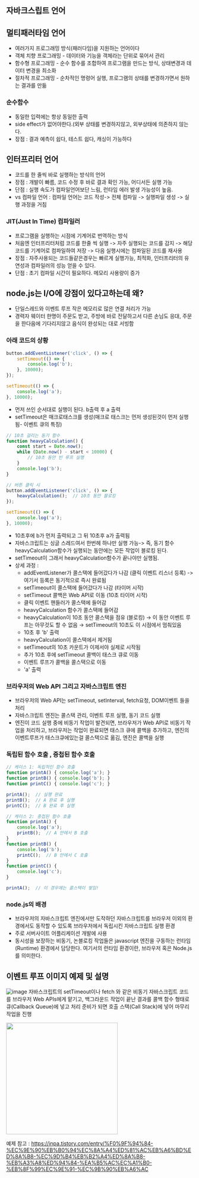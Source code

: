 ## 자바크스립트 언어

## 멀티패러타임 언어
- 여러가지 프로그래밍 방식(패러다임)을 지원하는 언어이다
- 객체 치향 프로그래밍 - 데이터와 기능을 객체라는 단위로 묶어서 관리 
- 함수형 프로그래밍 - 순수 함수를 조합하여 프로그램을 만드는 방식, 상태변경과 데이터 변경을 최소화
- 절차적 프로그래밍 - 순차적인 명령어 실행, 프로그램의 상태를 변경하가면서 원하는 결과를 만듦

### 순수함수
- 동일한 입력에는 항상 동일한 출력
- side effect가 없어야한다.(외부 상태를 변경하지않고, 외부상태에 의존하지 않는다.
- 장점 : 결과 예측이 쉽다, 테스트 쉽다, 캐싱이 가능하다


## 인터프리터 언어
- 코드를 한 줄씩 바로 실행하는 방식의 언어
- 장점 : 개발이 빠름, 코드 수정 후 바로 결과 확인 가능, 어디서든 실행 가능
- 단점 : 실행 속도가 컴파일언어보단 느림, 런타임 에러 발생 가능성이 높음.
- vs 컴파일 언어 : 컴파일 언어는 코드 작성-> 전체 컴파일 -> 실행파일 생성 -> 실행 과정을 거침

### JIT(Just In Time) 컴파일러
- 프로그램을 실행하는 시점에 기계어로 번역하는 방식
- 처음엔 인터프리터처럼 코드를 한줄 씩 실행 -> 자주 실행되는 코드를 감지 -> 해당 코드를 기계어로 컴파일하여 저장 -> 다음 실행시에는 컴파일된 코드를 재사용
- 장점 : 자주사용되는 코드들같은경우는 빠르게 실행가능, 최적화, 인터프리터의 유연성과 컴파일러의 성능 얻을 수 있다.
- 단점 : 초기 컴파일 시간이 필요하다. 메모리 사용량이 증가

## node.js는 I/O에 강점이 있다고하는데 왜?
- 단일스레드와 이벤트 루프 작은 메모리로 많은 연결 처리가 가능
- 경력자 웨이터 한명이 주문도 받고, 주방에 바로 전달하고서 다른 손님도 응대, 주문을 한다음에 기다리지않고 음식이 완성되는 대로 서빙함

### 아래 코드의 상황
```typescript
button.addEventListener('click', () => {
    setTimeout(() => {
        console.log('b');
    }, 10000);
});

setTimeout(() => {
    console.log('a');
}, 10000);
```
- 먼저 쓰인 순서대로 실행이 된다. b출력 후 a 출력
- setTimeout은 매크로태스크를 생성(매크로 태스크는 먼저 생성된것이 먼저 실행됨- 이벤트 큐의 특징)

```typescript
// 10초 걸리는 동기 함수
function heavyCalculation() {
    const start = Date.now();
    while (Date.now() - start < 10000) {
        // 10초 동안 빈 루프 실행
    }
    console.log('b');
}

// 버튼 클릭 시
button.addEventListener('click', () => {
    heavyCalculation();  // 10초 동안 블로킹
});

setTimeout(() => {
    console.log('a');
}, 10000);
```
- 10초후에 b가 먼저 출력되고 그 뒤 10초후 a가 출력됨
- 자바스크립트는 싱글 스레드여서 한번헤 하나만 실행 가능-> 즉, 동기 함수 heavyCalculation함수가 실행되는 동안에는 모든 작업이 블로킹 된다.
- setTimeout이 그래서 heavyCalculation함수가 끝나야만 실행됨.
- 상세 과정 :
  - addEventListener가 콜스택에 들어갔다가 나감 (클릭 이벤트 리스너 등록) -> 여기서 등록은 동기적으로 즉시 완료됨
  - setTimeout이 콜스택에 들어갔다가 나감 (타이머 시작)
  - setTimeout 콜백은 Web API로 이동 (10초 타이머 시작)
  - 클릭 이벤트 핸들러가 콜스택에 들어감
  - heavyCalculation 함수가 콜스택에 들어감
  - heavyCalculation이 10초 동안 콜스택을 점유 (블로킹)
    → 이 동안 이벤트 루프는 아무것도 할 수 없음
    → setTimeout의 10초도 이 시점에서 멈춰있음
  - 10초 후 'b' 출력
  - heavyCalculation이 콜스택에서 제거됨
  - setTimeout의 10초 카운트가 이제서야 실제로 시작됨
  - 추가 10초 후에 setTimeout 콜백이 태스크 큐로 이동
  - 이벤트 루프가 콜백을 콜스택으로 이동
  - 'a' 출력


### 브라우저의 Web API 그리고 자바스크립트 엔진
- 브라우저의 Web API는 setTimeout, setInterval, fetch요청, DOM이벤트 들을 처리
- 자바스크립트 엔진는 콜스택 관리, 이벤트 루프 실행, 동기 코드 실행
- 엔진이 코드 실행 중에 비동기 작업이 발견되면, 브라우저가 Web API로 비동기 작업을 처리하고, 브라우저는 작업이 완료되면 태스크 큐에 콜백을 추가하고, 엔진의 이벤트루프가 태스크큐에있는걸 콜스택으로 옮김, 엔진은 콜백을 실행


### 독립된 함수 호출 , 중첩된 함수 호출
```typescript
// 케이스 1: 독립적인 함수 호출
function printA() { console.log('a'); }
function printB() { console.log('b'); }
function printC() { console.log('c'); }

printA();  // 실행 완료
printB();  // A 완료 후 실행
printC();  // B 완료 후 실행

// 케이스 2: 중첩된 함수 호출
function printA() {
    console.log('a');
    printB();  // A 안에서 B 호출
}
function printB() {
    console.log('b');
    printC();  // B 안에서 C 호출
}
function printC() {
    console.log('c');
}

printA();  // 이 경우에는 콜스택이 쌓임!
```

### node.js의 배경
- 브라우저의 자바스크립트 엔진에서만 도작하던 자바스크립트를 브라우저 이외의 환경에서도 동작할 수 있도록 브라우저에서 독립시킨 자바스크립트 실행 환경
- 주로 서버사이트 어플리케이션 개발에 사용
- 동시성을 보장하는 비동기, 논블로킹 작업들은 javascript 엔진을 구동하는 런타임(Runtime) 환경에서 담당한다. 여기서의 런타임 환경이란, 브라우저 혹은 Node.js를 의미한다.

## 이벤트 루프 이미지 예제 및 설명
![image](https://github.com/user-attachments/assets/f18d2e15-2fc8-4e78-a5e4-45fbc901d51f)
  자바스크립트의 setTimeout이나 fetch 와 같은 비동기 자바스크립트 코드를 브라우저 Web APIs에게 맡기고, 백그라운드 작업이 끝난 결과를 콜백 함수 형태로 큐(Callback Queue)에 넣고 처리 준비가 되면 호출 스택(Call Stack)에 넣어 마무리 작업을 진행

<img width="300px"  src="https://github.com/user-attachments/assets/47c548b2-e610-40e7-a8f9-ac508ff2f06c" />

예제 참고 : https://inpa.tistory.com/entry/%F0%9F%94%84-%EC%9E%90%EB%B0%94%EC%8A%A4%ED%81%AC%EB%A6%BD%ED%8A%B8-%EC%9D%B4%EB%B2%A4%ED%8A%B8-%EB%A3%A8%ED%94%84-%EA%B5%AC%EC%A1%B0-%EB%8F%99%EC%9E%91-%EC%9B%90%EB%A6%AC

